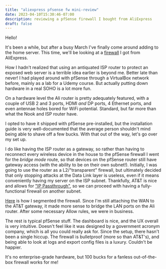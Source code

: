 ```yaml
---
title: "aliexpress pfsense fw mini-review"
date: 2023-04-10T15:30:46-07:00
description: reviewing a pfSense firewall I bought from AliExpress
draft: false
---
```


Hello!

It's been a while, but after a busy March I've finally come around adding to the home server. This time, we'll be
looking at a [firewall](../images/pf.jpg) I got from AliExpress.

How I hadn't realized that using an antiquated ISP router to protect an exposed web server is a terrible idea earlier
is beyond me. Better late than never! I had played around with pfSense through a VirtualBox network before, mainly
as a lab for a Udemy course. But actually putting down hardware in a real SOHO is a lot more fun.

On a hardware level the Ali router is pretty adequately featured, with a couple of USB 2 and 3 ports, HDMI *and*
DP ports, 4 Ethernet ports, and even antennae holes bored for WiFi potential. Standard, but far more than what the
Nook and ISP router have.

I opted to have it shipped with pfSense pre-installed, but the installation guide is very well-documented that
the average person shouldn't mind being able to shave off a few bucks. With that out of the way, let's go over my
set up.

I do like having the ISP router as a gateway, so rather than having to reconnect every wireless device in the house
to the pfSense firewall I went for the *bridge mode* route, so that devices on the pfSense router still have gateway
access (with the ability to be on their own subnet!). Initially, I was going to use the router as a L2/"transparent"
firewall, but ultimately decided that only stopping attacks at the Data Link layer is useless, even if it means
conveniently having my server on the ISP subnet. Thankfully, AT&T is nice and allows for
["IP Passthrough"](https://downloads.linksys.com/downloads/image/SF293959-004_EN_v1.png), so we
can proceed with having a fully-functional firewall on another subnet.

[Here](../images/pfbridge.png) is how I segmented the firewall. Since I'm still attaching the WAN to the AT&T gateway, it made more sense
to bridge the LAN ports on the Ali router. After some necessary Allow rules, we were in business.

The rest is typical pfSense stuff. The dashboard is nice, and the UX overall is very intuitive. Doesn't feel like it was designed by a
government acronym company, which is all you could really ask for. Since the setup, there hasn't been a single hiccup.
The firewall is bulletproof (more so than AT&T's), and being able to look at logs and
export config files is a luxury. Couldn't be happier.

It's no enterprise-grade hardware, but 100 bucks for a fanless out-of-the-box firewall works for me!
